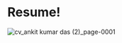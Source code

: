 # Resume!
![cv_ankit kumar das  (2)_page-0001](https://user-images.githubusercontent.com/76767906/188306178-87301d83-9699-44af-b9ac-ad9d1bbbebb2.jpg)
